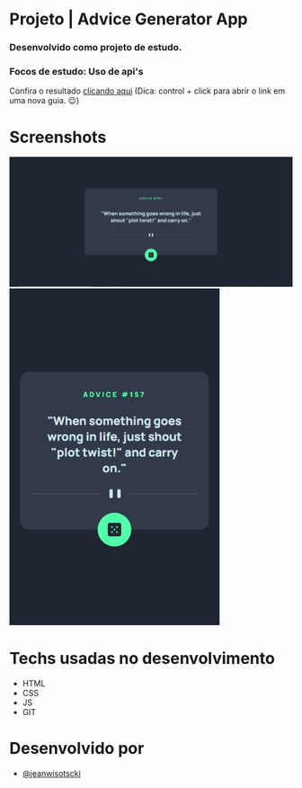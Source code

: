 # Projeto | Advice Generator App

### Desenvolvido como projeto de estudo.

### Focos de estudo: Uso de api's

Confira o resultado [clicando aqui](https://jeanwisotscki.github.io/Advice-generator-app/) (Dica: control + click para abrir o link em uma nova guia. 😉)

# Screenshots

![Desktop](./images/desktop.png)
![Mobile](./images/mobile.png)

# Techs usadas no desenvolvimento

- HTML
- CSS
- JS
- GIT

# Desenvolvido por

- [@jeanwisotscki](https://github.com/jeanwisotscki/)

